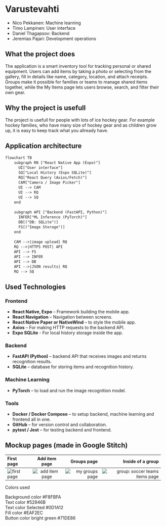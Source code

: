 # Varustevahti

* Nico Pekkanen: Machine learning
* Timo Lampinen: User interface
* Daniel Thagapsov: Backend
* Jeremias Pajari: Development operations

## What the project does
The application is a smart inventory tool for tracking personal or shared equipment. Users can add items by taking a photo or selecting from the gallery, fill in details like name, category, location, and attach receipts. Groups make it possible for families or teams to manage shared items together, while the My Items page lets users browse, search, and filter their own gear.

## Why the project is usefull
The project is usefull for people with lots of ice hockey gear. For example hockey families, who have many size of hockey gear and as children grow up, it is easy to keep track what you allready have. 

## Application architecture

```mermaid
flowchart TB
    subgraph RN ["React Native App (Expo)"]
      UI["User interface"]
      SQ["Local History (Expo SQLite)"]
      RQ["React Query (Axios/Fetch)"]
      CAM["Camera / Image Picker"]
      UI --> CAM
      UI --> RQ
      UI --> SQ
    end

    subgraph API ["Backend (FastAPI, Python)"]
      INFER["ML Inference (PyTorch)"]
      DB[("DB: SQLite")]
      FS[("Image Storage")]
    end

    CAM -->|image upload| RQ
    RQ -->|HTTPS POST| API
    API --> FS
    API --> INFER
    API --> DB
    API -->|JSON results| RQ
    RQ --> SQ
```


## Used Technologies

### Frontend
- **React Native, Expo** – Framework building the mobile app.
- **React Navigation** – Navigation between screens.
- **React Native Paper or NativeWind** – to style the mobile app.
- **Axios** – For making HTTP requests to the backend API.
- **Expo SQLite** - For local history storage inside the app.

### Backend
- **FastAPI (Python)** – backend API that receives images and returns recognition results. 
- **SQLite** – database for storing items and recognition history.

### Machine Learning
- **PyTorch** – to load and run the image recognition model.

### Tools
- **Docker / Docker Compose** – to setup backend, machine learning and frontend all in one. 
- **GitHub** – for version control and collaboration.
- **pytest / Jest** – for testing backend and frontend.

## Mockup pages (made in Google Stitch)
| First page | Add item page | Groups page |Inside of a group |
|:-----------|:------------:|------------:|------------:|
| <img src="Näyttökuva 2025-08-24 kello 19.49.11.png" alt="first page" width="300"/>      | <img src="Näyttökuva 2025-08-24 kello 19.48.30.png" alt="add item page" width="300"/>       | <img src="Näyttökuva 2025-08-24 kello 19.48.50.png" alt="my groups page" width="300"/>|<img src="Näyttökuva 2025-08-24 kello 19.48.57.png" alt="group: soccer teams items page" width="300"/>       |

Colors used

Background color #F8FBFA<br>
Text color #52946B <br>
Text color Selected #0D1A12 <br>
Fill color #EAF2EC <br>
Button color bright green #71DE86 <br>




